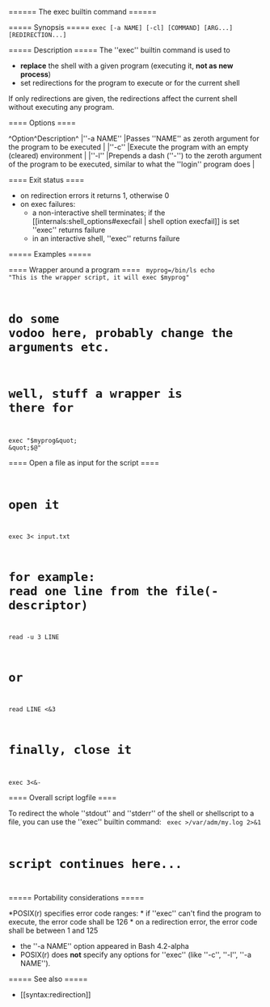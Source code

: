 ====== The exec builtin command ======

===== Synopsis =====
<code>exec [-a NAME] [-cl] [COMMAND] [ARG...] [REDIRECTION...]</code>

===== Description =====
The ''exec'' builtin command is used to
  * **replace** the shell with a given program (executing it, **not as new process**)
  * set redirections for the program to execute or for the current shell

If only redirections are given, the redirections affect the current shell without executing any program.

==== Options ====

^Option^Description^
|''-a NAME''  |Passes ''NAME'' as zeroth argument for the program to be executed  |
|''-c''  |Execute the program with an empty (cleared) environment  |
|''-l''  |Prepends a dash (''-'') to the zeroth argument of the program to be executed, similar to what the ''login'' program does  |

==== Exit status ====

  * on redirection errors it returns 1, otherwise 0
  * on exec failures:
    * a non-interactive shell terminates; if the [[internals:shell_options#execfail | shell option execfail]] is set ''exec'' returns failure
    * in an interactive shell, ''exec'' returns failure

===== Examples =====

==== Wrapper around a program ====
<code bash>
myprog=/bin/ls
echo &quot;This is the wrapper script, it will exec $myprog&quot;

# do some vodoo here, probably change the arguments etc.
# well, stuff a wrapper is there for

exec &quot;$myprog&quot; &quot;$@&quot;
</code>

==== Open a file as input for the script ====
<code bash>
# open it
exec 3< input.txt

# for example: read one line from the file(-descriptor)
read -u 3 LINE
# or
read LINE <&3

# finally, close it
exec 3<&-
</code>

==== Overall script logfile ====

To redirect the whole ''stdout'' and ''stderr'' of the shell or shellscript to a file, you can use the ''exec'' builtin command:
<code bash>
exec >/var/adm/my.log 2>&1

# script continues here...
</code>

===== Portability considerations =====

  *POSIX(r) specifies error code ranges:
    * if ''exec'' can't find the program to execute, the error code shall be 126
    * on a redirection error, the error code shall be between 1 and 125
  * the ''-a NAME'' option appeared in Bash 4.2-alpha
  * POSIX(r) does **not** specify any options for ''exec'' (like ''-c'', ''-l'', ''-a NAME'').

===== See also =====
  * [[syntax:redirection]]
